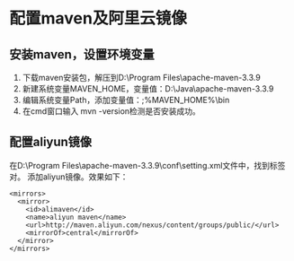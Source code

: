 # 配置maven及阿里云镜像
## 安装maven，设置环境变量
1. 下载maven安装包，解压到D:\Program Files\apache-maven-3.3.9
2. 新建系统变量MAVEN_HOME，变量值：D:\Java\apache-maven-3.3.9
3. 编辑系统变量Path，添加变量值：;%MAVEN_HOME%\bin
4. 在cmd窗口输入 mvn -version检测是否安装成功。

## 配置aliyun镜像
在D:\Program Files\apache-maven-3.3.9\conf\setting.xml文件中，找到<mirrors></mirrors>标签对。
添加aliyun镜像。效果如下：
```
<mirrors>
  <mirror> 
    <id>alimaven</id> 
    <name>aliyun maven</name> 
    <url>http://maven.aliyun.com/nexus/content/groups/public/</url> 
    <mirrorOf>central</mirrorOf> 
  </mirror>
</mirrors>
```
